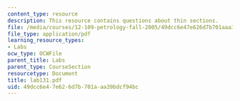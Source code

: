 ```yaml
---
content_type: resource
description: This resource contains questions about thin sections.
file: /media/courses/12-109-petrology-fall-2005/49dcc6e47e626d7b701aaa39bdcf94bc_lab131.pdf
file_type: application/pdf
learning_resource_types:
- Labs
ocw_type: OCWFile
parent_title: Labs
parent_type: CourseSection
resourcetype: Document
title: lab131.pdf
uid: 49dcc6e4-7e62-6d7b-701a-aa39bdcf94bc
---
```

